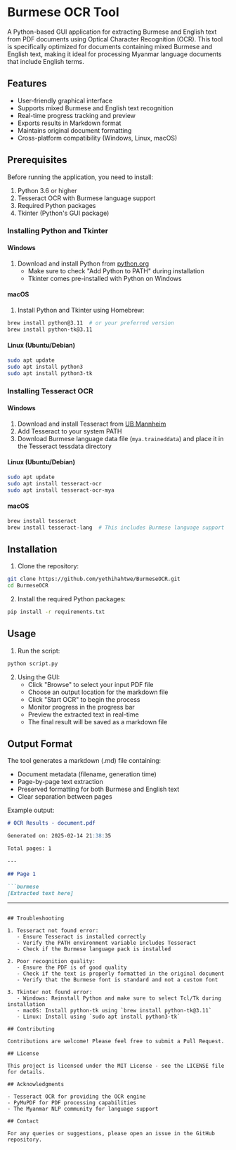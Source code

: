 # Burmese OCR Tool

A Python-based GUI application for extracting Burmese and English text from PDF documents using Optical Character Recognition (OCR). This tool is specifically optimized for documents containing mixed Burmese and English text, making it ideal for processing Myanmar language documents that include English terms.

## Features

- User-friendly graphical interface
- Supports mixed Burmese and English text recognition
- Real-time progress tracking and preview
- Exports results in Markdown format
- Maintains original document formatting
- Cross-platform compatibility (Windows, Linux, macOS)

## Prerequisites

Before running the application, you need to install:

1. Python 3.6 or higher
2. Tesseract OCR with Burmese language support
3. Required Python packages
4. Tkinter (Python's GUI package)

### Installing Python and Tkinter

#### Windows
1. Download and install Python from [python.org](https://python.org)
   - Make sure to check "Add Python to PATH" during installation
   - Tkinter comes pre-installed with Python on Windows

#### macOS
1. Install Python and Tkinter using Homebrew:
```bash
brew install python@3.11  # or your preferred version
brew install python-tk@3.11
```

#### Linux (Ubuntu/Debian)
```bash
sudo apt update
sudo apt install python3
sudo apt install python3-tk
```

### Installing Tesseract OCR

#### Windows
1. Download and install Tesseract from [UB Mannheim](https://github.com/UB-Mannheim/tesseract/wiki)
2. Add Tesseract to your system PATH
3. Download Burmese language data file (`mya.traineddata`) and place it in the Tesseract tessdata directory

#### Linux (Ubuntu/Debian)
```bash
sudo apt update
sudo apt install tesseract-ocr
sudo apt install tesseract-ocr-mya
```

#### macOS
```bash
brew install tesseract
brew install tesseract-lang  # This includes Burmese language support
```

## Installation

1. Clone the repository:
```bash
git clone https://github.com/yethihahtwe/BurmeseOCR.git
cd BurmeseOCR
```

2. Install the required Python packages:
```bash
pip install -r requirements.txt
```

## Usage

1. Run the script:
```bash
python script.py
```

2. Using the GUI:
   - Click "Browse" to select your input PDF file
   - Choose an output location for the markdown file
   - Click "Start OCR" to begin the process
   - Monitor progress in the progress bar
   - Preview the extracted text in real-time
   - The final result will be saved as a markdown file

## Output Format

The tool generates a markdown (.md) file containing:
- Document metadata (filename, generation time)
- Page-by-page text extraction
- Preserved formatting for both Burmese and English text
- Clear separation between pages

Example output:
```markdown
# OCR Results - document.pdf

Generated on: 2025-02-14 21:38:35

Total pages: 1

---

## Page 1

```burmese
[Extracted text here]
```

---
```

## Troubleshooting

1. Tesseract not found error:
   - Ensure Tesseract is installed correctly
   - Verify the PATH environment variable includes Tesseract
   - Check if the Burmese language pack is installed

2. Poor recognition quality:
   - Ensure the PDF is of good quality
   - Check if the text is properly formatted in the original document
   - Verify that the Burmese font is standard and not a custom font

3. Tkinter not found error:
   - Windows: Reinstall Python and make sure to select Tcl/Tk during installation
   - macOS: Install python-tk using `brew install python-tk@3.11`
   - Linux: Install using `sudo apt install python3-tk`

## Contributing

Contributions are welcome! Please feel free to submit a Pull Request.

## License

This project is licensed under the MIT License - see the LICENSE file for details.

## Acknowledgments

- Tesseract OCR for providing the OCR engine
- PyMuPDF for PDF processing capabilities
- The Myanmar NLP community for language support

## Contact

For any queries or suggestions, please open an issue in the GitHub repository.
